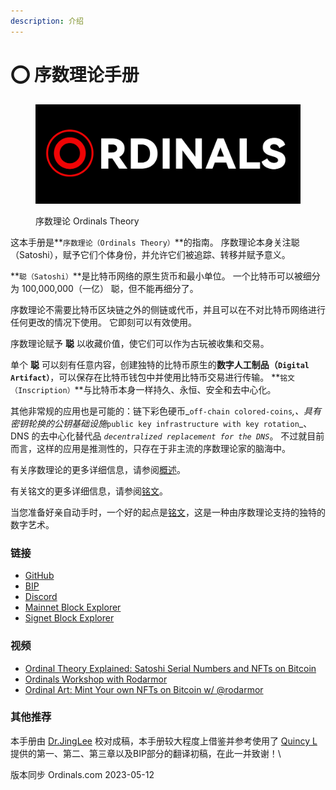 ```yaml
---
description: 介绍
---
```


# ⭕ 序数理论手册



<figure><img src=".gitbook/assets/ordinals.png" alt=""><figcaption><p>序数理论 Ordinals Theory</p></figcaption></figure>

这本手册是**`序数理论（Ordinals Theory）`**的指南。 序数理论本身关注聪（Satoshi），赋予它们个体身份，并允许它们被追踪、转移并赋予意义。

**`聪（Satoshi）`**是比特币网络的原生货币和最小单位。 一个比特币可以被细分为 100,000,000（一亿） 聪，但不能再细分了。

序数理论不需要比特币区块链之外的侧链或代币，并且可以在不对比特币网络进行任何更改的情况下使用。 它即刻可以有效使用。

序数理论赋予 **聪** 以收藏价值，使它们可以作为古玩被收集和交易。

单个 **聪** 可以刻有任意内容，创建独特的比特币原生的**数字人工制品（`Digital Artifact）`**，可以保存在比特币钱包中并使用比特币交易进行传输。 **`铭文（Inscription）`**与比特币本身一样持久、永恒、安全和去中心化。

其他非常规的应用也是可能的：链下彩色硬币_`off-chain colored-coins`_,、具有密钥轮换的公钥基础设施_`public key infrastructure with key rotation`_、DNS 的去中心化替代品 _`decentralized replacement for the DNS`_。 不过就目前而言，这样的应用是推测性的，只存在于非主流的序数理论家的脑海中。

有关序数理论的更多详细信息，请参阅[概述](xu-shu-li-lun-shou-ce/yi-gai-shu.md)。

有关铭文的更多详细信息，请参阅[铭文](xu-shu-li-lun-shou-ce/san-ming-wen.md)。

当您准备好亲自动手时，一个好的起点是[铭文](xu-shu-li-lun-shou-ce/san-ming-wen.md)，这是一种由序数理论支持的独特的数字艺术。



### 链接

* [GitHub](https://github.com/casey/ord/)
* [BIP](https://github.com/casey/ord/blob/master/bip.mediawiki)
* [Discord](https://discord.gg/ordinals)
* [Mainnet Block Explorer](https://ordinals.com)
* [Signet Block Explorer](https://signet.ordinals.com)

### 视频

* [Ordinal Theory Explained: Satoshi Serial Numbers and NFTs on Bitcoin](https://www.youtube.com/watch?v=rSS0O2KQpsI)
* [Ordinals Workshop with Rodarmor](https://www.youtube.com/watch?v=MC\_haVa6N3I)
* [Ordinal Art: Mint Your own NFTs on Bitcoin w/ @rodarmor](https://www.youtube.com/watch?v=j5V33kV3iqo)

### 其他推荐







本手册由 [Dr.JingLee](https://twitter.com/0xjingle) 校对成稿，本手册较大程度上借鉴并参考使用了 [Quincy L](https://twitter.com/quincyzliao) 提供的第一、第二、第三章以及BIP部分的翻译初稿，在此一并致谢！\


版本同步 Ordinals.com 2023-05-12
